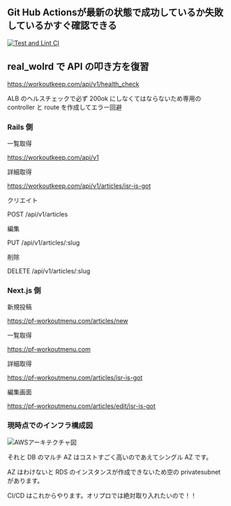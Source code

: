 ## Git Hub Actionsが最新の状態で成功しているか失敗しているかすぐ確認できる

[![Test and Lint CI](https://github.com/uenomoto/real_world_kai/actions/workflows/testandlints.yml/badge.svg)](https://github.com/uenomoto/real_world_kai/actions/workflows/testandlints.yml)

## real_wolrd で API の叩き方を復習

https://workoutkeep.com/api/v1/health_check

ALB のヘルスチェックで必ず 200ok にしなくてはならないため専用の controller と route を作成してエラー回避

### Rails 側

一覧取得

https://workoutkeep.com/api/v1

詳細取得

https://workoutkeep.com/api/v1/articles/isr-is-got

クリエイト

POST /api/v1/articles

編集

PUT /api/v1/articles/:slug

削除

DELETE /api/v1/articles/:slug

### Next.js 側

新規投稿

https://pf-workoutmenu.com/articles/new

一覧取得

https://pf-workoutmenu.com

詳細取得

https://pf-workoutmenu.com/articles/isr-is-got

編集画面

https://pf-workoutmenu.com/articles/edit/isr-is-got

### 現時点でのインフラ構成図

![AWSアーキテクチャ図](https://github.com/uenomoto/real_world_kai/assets/113354283/7514a9f2-471f-44c5-99cd-6a8385eed530)

それと DB のマルチ AZ はコストすごく高いのであえてシングル AZ です。

AZ はわけないと RDS のインスタンスが作成できないため空の privatesubnet があります。

CI/CD はこれからやります。オリプロでは絶対取り入れたいので！！

